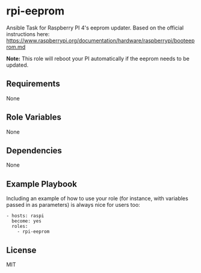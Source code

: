 rpi-eeprom
==========

Ansible Task for Raspberry PI 4's eeprom updater.
Based on the official instructions here: https://www.raspberrypi.org/documentation/hardware/raspberrypi/booteeprom.md

**Note:** This role will reboot your PI automatically if the eeprom needs to be updated.

Requirements
------------

None

Role Variables
--------------

None

Dependencies
------------

None

Example Playbook
----------------

Including an example of how to use your role (for instance, with variables passed in as parameters) is always nice for users too:

    - hosts: raspi
      become: yes
      roles:
        - rpi-eeprom

License
-------

MIT
